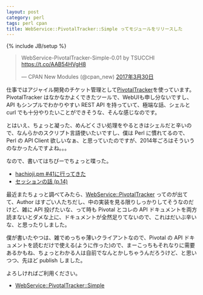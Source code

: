 ```yaml
---
layout: post
category: perl
tags: perl cpan
title: WebService::PivotalTracker::Simple ってモジュールをリリースした
---
```

{% include JB/setup %}

<blockquote class="twitter-tweet" data-lang="ja"><p lang="it" dir="ltr">WebService-PivotalTracker-Simple-0.01 by TSUCCHI <a href="https://t.co/AAB54HVgH8">https://t.co/AAB54HVgH8</a></p>&mdash; CPAN New Modules (@cpan_new) <a href="https://twitter.com/cpan_new/status/847441955785068544">2017年3月30日</a></blockquote>
<script async src="//platform.twitter.com/widgets.js" charset="utf-8"></script>

仕事ではアジャイル開発のチケット管理として[PivotalTracker](https://www.pivotaltracker.com/)を使っています。
PivotalTracker はなかなかよくできたツールで、WebUIも申し分ないですし、API もシンプルでわかりやすい REST API を持っていて、極端な話、シェルと curl でも十分やりたいことができそうな、そんな感じなのです。

とはいえ、ちょっと凝った、めんどくさい処理をやるときはシェルだと辛いので、なんらかのスクリプト言語使いたいですし、僕は Perl に慣れてるので、Perl の API Client 欲しいなぁ、と思っていたのですが、2014年ごろはそういうのなかったんですよね。。。

なので、書いてはちぴーでちょっと喋った。

+ [hachioji.pm #41に行ってきた](/perl/2014/06/21/hachiojipm)
+ [セッションの話 (p.14)](/slides/hachip/41/#/step-14)

最近またちょっと調べてみたら、[WebService::PivotalTracker](http://search.cpan.org/dist/WebService-PivotalTracker/) ってのが出てて、Author はすごい人たちだし、中の実装を見る限りしっかりしてそうなのだけど、雑に API 投げたいな、って時も Pivotal とコレの API ドキュメントを両方読まないとダメな上に、ドキュメントが全然足りてないので、これはだいぶ辛いな、と思ったりしました。

僕が書いたやつは、雑でめっちゃ薄いクライアントなので、Pivotal の API ドキュメントを読むだけで使える(ように作った)ので、まーこっちもそれなりに需要あるかもね、ちょっとわかる人は自前でなんとかしちゃうんだろうけど、と思いつつ、先ほど publish しました。

よろしければご利用ください。

+ [WebService::PivotalTracker::Simple](http://search.cpan.org/dist/WebService-PivotalTracker-Simple/)
